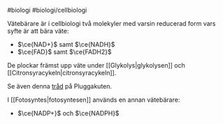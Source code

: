 #biologi #biologi/cellbiologi 

Vätebärare är i cellbiologi två molekyler med varsin reducerad form vars syfte är att bära väte:
- $\ce{NAD+}$ samt $\ce{NADH}$
- $\ce{FAD}$ samt $\ce{FADH2}$

De plockar främst upp väte under [[Glykolys|glykolysen]] och [[Citronsyracykeln|citronsyracykeln]].

Se även denna [tråd](https://www.pluggakuten.se/trad/vatebarare/) på Pluggakuten.

I [[Fotosyntes|fotosyntesen]] används en annan vätebärare:
- $\ce{NADP+}$ och $\ce{NADPH}$